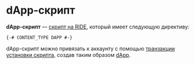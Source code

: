 # dApp-скрипт

**dApp-скрипт** — [скрипт на RIDE](/ride/script.md), который имеет следующую директиву:

```ride
{-# CONTENT_TYPE DAPP #-}
```

dApp-скрипт можно привязать к аккаунту с помощью [транзакции установки скрипта](/blockchain/transaction-type/set-script-transaction.md), создав таким образом [dApp](/blockchain/account/dapp.md).
